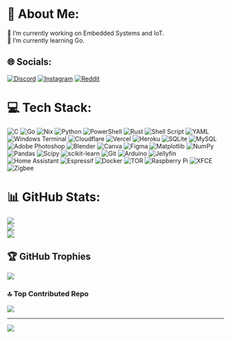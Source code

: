 # 💫 About Me:
🔭 I’m currently working on Embedded Systems and IoT.<br>🌱 I’m currently learning Go.


## 🌐 Socials:
[![Discord](https://img.shields.io/badge/Discord-%237289DA.svg?logo=discord&logoColor=white)](https://discord.gg/sakshamsingh) [![Instagram](https://img.shields.io/badge/Instagram-%23E4405F.svg?logo=Instagram&logoColor=white)](https://instagram.com/sakshu_2205) [![Reddit](https://img.shields.io/badge/Reddit-%23FF4500.svg?logo=Reddit&logoColor=white)](https://reddit.com/user/xicor2205) 

# 💻 Tech Stack:
![C](https://img.shields.io/badge/c-%2300599C.svg?style=flat&logo=c&logoColor=white) ![Go](https://img.shields.io/badge/go-%2300ADD8.svg?style=flat&logo=go&logoColor=white) ![Nix](https://img.shields.io/badge/NIX-5277C3.svg?style=flat&logo=NixOS&logoColor=white) ![Python](https://img.shields.io/badge/python-3670A0?style=flat&logo=python&logoColor=ffdd54) ![PowerShell](https://img.shields.io/badge/PowerShell-%235391FE.svg?style=flat&logo=powershell&logoColor=white) ![Rust](https://img.shields.io/badge/rust-%23000000.svg?style=flat&logo=rust&logoColor=white) ![Shell Script](https://img.shields.io/badge/shell_script-%23121011.svg?style=flat&logo=gnu-bash&logoColor=white) ![YAML](https://img.shields.io/badge/yaml-%23ffffff.svg?style=flat&logo=yaml&logoColor=151515) ![Windows Terminal](https://img.shields.io/badge/Windows%20Terminal-%234D4D4D.svg?style=flat&logo=windows-terminal&logoColor=white) ![Cloudflare](https://img.shields.io/badge/Cloudflare-F38020?style=flat&logo=Cloudflare&logoColor=white) ![Vercel](https://img.shields.io/badge/vercel-%23000000.svg?style=flat&logo=vercel&logoColor=white) ![Heroku](https://img.shields.io/badge/heroku-%23430098.svg?style=flat&logo=heroku&logoColor=white) ![SQLite](https://img.shields.io/badge/sqlite-%2307405e.svg?style=flat&logo=sqlite&logoColor=white) ![MySQL](https://img.shields.io/badge/mysql-4479A1.svg?style=flat&logo=mysql&logoColor=white) ![Adobe Photoshop](https://img.shields.io/badge/adobe%20photoshop-%2331A8FF.svg?style=flat&logo=adobe%20photoshop&logoColor=white) ![Blender](https://img.shields.io/badge/blender-%23F5792A.svg?style=flat&logo=blender&logoColor=white) ![Canva](https://img.shields.io/badge/Canva-%2300C4CC.svg?style=flat&logo=Canva&logoColor=white) ![Figma](https://img.shields.io/badge/figma-%23F24E1E.svg?style=flat&logo=figma&logoColor=white) ![Matplotlib](https://img.shields.io/badge/Matplotlib-%23ffffff.svg?style=flat&logo=Matplotlib&logoColor=black) ![NumPy](https://img.shields.io/badge/numpy-%23013243.svg?style=flat&logo=numpy&logoColor=white) ![Pandas](https://img.shields.io/badge/pandas-%23150458.svg?style=flat&logo=pandas&logoColor=white) ![Scipy](https://img.shields.io/badge/SciPy-%230C55A5.svg?style=flat&logo=scipy&logoColor=%white) ![scikit-learn](https://img.shields.io/badge/scikit--learn-%23F7931E.svg?style=flat&logo=scikit-learn&logoColor=white) ![Git](https://img.shields.io/badge/git-%23F05033.svg?style=flat&logo=git&logoColor=white) ![Arduino](https://img.shields.io/badge/-Arduino-00979D?style=flat&logo=Arduino&logoColor=white) ![Jellyfin](https://img.shields.io/badge/jellyfin-%23000B25.svg?style=flat&logo=Jellyfin&logoColor=00A4DC) ![Home Assistant](https://img.shields.io/badge/home%20assistant-%2341BDF5.svg?style=flat&logo=home-assistant&logoColor=white) ![Espressif](https://img.shields.io/badge/espressif-E7352C.svg?style=flat&logo=espressif&logoColor=white) ![Docker](https://img.shields.io/badge/docker-%230db7ed.svg?style=flat&logo=docker&logoColor=white) ![TOR](https://img.shields.io/badge/tor-%237E4798.svg?style=flat&logo=tor-project&logoColor=white) ![Raspberry Pi](https://img.shields.io/badge/-RaspberryPi-C51A4A?style=flat&logo=Raspberry-Pi) ![XFCE](https://img.shields.io/badge/XFCE-%232284F2.svg?style=flat&logo=xfce&logoColor=white) ![Zigbee](https://img.shields.io/badge/zigbee-%23EB0443.svg?style=flat&logo=zigbee&logoColor=white)
# 📊 GitHub Stats:
![](https://github-readme-stats.vercel.app/api?username=xicor22&theme=tokyonight&hide_border=false&include_all_commits=true&count_private=true)<br/>
![](https://github-readme-streak-stats.herokuapp.com/?user=xicor22&theme=tokyonight&hide_border=false)<br/>
![](https://github-readme-stats.vercel.app/api/top-langs/?username=xicor22&theme=tokyonight&hide_border=false&include_all_commits=true&count_private=true&layout=compact)

## 🏆 GitHub Trophies
![](https://github-profile-trophy.vercel.app/?username=xicor22&theme=tokyonight&no-frame=true&no-bg=false&margin-w=4)

### 🔝 Top Contributed Repo
![](https://github-contributor-stats.vercel.app/api?username=xicor22&limit=5&theme=dark&combine_all_yearly_contributions=true)

---
[![](https://visitcount.itsvg.in/api?id=xicor22&icon=8&color=2)](https://visitcount.itsvg.in)

<!-- Proudly created with GPRM ( https://gprm.itsvg.in ) -->
